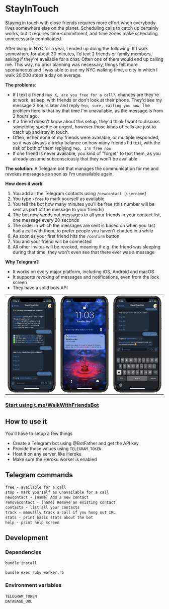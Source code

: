 # StayInTouch

Staying in touch with close friends requires more effort when everybody lives somewhere else on the planet. Scheduling calls to catch up certainly works, but it requires time-commitment, and time zones make scheduling unnecessarily complicated.

After living in NYC for a year, I ended up doing the following: If I walk somewhere for about 30 minutes, I'd text 2 friends or family members, asking if they're available for a chat. Often one of them would end up calling me. This way, no prior planning was necessary, things felt more spontaneous and I was able to use my NYC walking time, a city in which I walk 20,000 steps a day on average.

**The problems**: 

- If I text a friend `Hey X, are you free for a call?`, chances are they're at work, asleep, with friends or don't look at their phone. They'd see my message 2 hours later and reply `Yep, sure, calling you now`. The problem here is that by that time I'm unavailable, as the message is from 2 hours ago. 
- If a friend doesn't know about this setup, they'd think I want to discuss something specific or urgent, however those kinds of calls are just to catch up and stay in touch.
- Often, either none of my friends were available, or multiple responded, so it was always a tricky balance on how many friends I'd text, with the risk of both of them replying `Yep, I'm free now`
- If one friend is never available, you kind of "forget" to text them, as you already assume subconsciously that they won't be available

**The solution**: A Telegam bot that manages the communication for me and revokes messages as soon as I'm unavailable again. 

**How does it work**:

1. You add all the Telegram contacts using `/newcontact [username]`
1. You type `/free` to mark yourself as available
1. You tell the bot how many minutes you'll be free (this number will be sent as part of the message to your friends)
  1. The bot now sends out messages to all your friends in your contact list, one message every 20 seconds
  1. The order in which the messages are sent is based on when you last had a call with them, to prefer people you haven't chatted in a while
1. As soon as your first friend hits the `/confirm` button
  1. You and your friend will be connected
  1. All other invites will be revoked, meaning if e.g. the friend was sleeping during that time, they won't even see that there ever was a message

**Why Telegram?**

- It works on every major platform, including iOS, Android and macOS
- It supports revoking of messages and notifications, even from the lock screen
- They have a solid bots API

<table>
  <tr>
    <td>
      <img src="assets/screenshot1_framed.png">
    </td>
    <td>
      <img src="assets/screenshot2_framed.png">
    </td>
    <td>
      <img src="assets/screenshot3_framed.png">
    </td>
  </tr>
</table>

### [Start using t.me/WalkWithFriendsBot](https://t.me/WalkWithFriendsBot)

## How to use it

You'll have to setup a few things

- Create a Telegram bot using @BotFather and get the API key
- Provide those values using `TELEGRAM_TOKEN`
- Host it on any server, like Heroku
- Make sure the Heroku worker is enabled

## Telegram commands

```
free - available for a call
stop - mark yourself as unavailable for a call
newcontact - [name] Add a new contact
removecontact - [name] Remove an existing contact
contacts - list all your contacts
track - manually track a call if you hung out IRL
stats - print basic stats about the bot
help - print help screen
```

## Development

### Dependencies

```
bundle install
```

```
bundle exec ruby worker.rb
```

### Environment variables

```
TELEGRAM_TOKEN
DATABASE_URL
```
